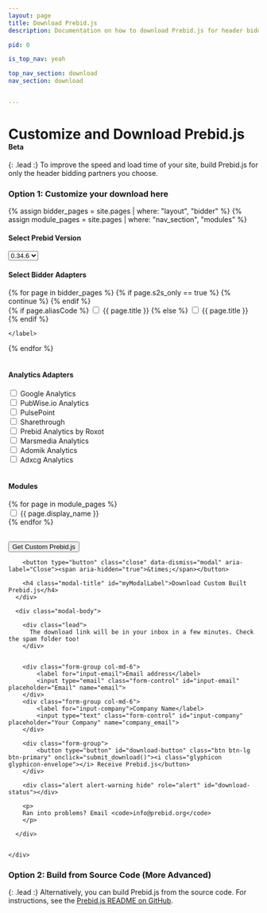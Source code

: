 ```yaml
---
layout: page
title: Download Prebid.js
description: Documentation on how to download Prebid.js for header bidding.

pid: 0

is_top_nav: yeah

top_nav_section: download
nav_section: download


---
```


<script src="https://cdn.firebase.com/js/client/2.4.2/firebase.js"></script>

<script>

$(function(){
  $('#myModal').on('show.bs.modal', function (e) {
    var form_data = get_form_data();
    if(form_data.bidders.length < 1){
      alert('Please select at least 1 bidder');
      return e.preventDefault() // stops modal from being shown
    }
    return;
  });

  $( ".selectpicker" ).change(function() {
    if(this.value.match(/1\.\d+\.\d+/i)) {
      $('.adapters .col-md-4').hide();
      $('.prebid_1_0').show();
    }
    else{
       $('.adapters .col-md-4').show();
    }
  });
});

function submit_download() {
    var form_data = get_form_data();

    var alertStatus = $('#download-status');

    if (!(form_data['email'] && form_data['company'])) {
      alertStatus.html('Email and Company fields are required.');
      alertStatus.removeClass('hide');
      return;
    }
    alertStatus.addClass('hide');

    $('#download-button').html('<i class="glyphicon glyphicon-send"></i> Sending Request...').addClass('disabled');
    alertStatus.html('Request sent! Please hang tight, this might take a few minutes.');
    alertStatus.removeClass('hide');
    $.ajax({
        type: "POST",
        url: "http://client-test.devnxs.net/prebid",
        //dataType: 'json',
        data: form_data
    })
    .done(function() {
      var buttn = $('#download-button');
      //buttn.addClass('btn-success');
      buttn.html('<i class="glyphicon glyphicon-ok"></i> Email Sent!');
      console.log('Succeeded!');
      alertStatus.addClass('hide');
    })
    .fail(function(e) {
      errorO = e;
      console.log(e);
      var buttn = $('#download-button');
      buttn.html('<i class="glyphicon glyphicon-envelope"></i> Receive Prebid.js');
      buttn.removeClass('disabled');
      alert('Ran into an issue.'); // + e.responseText
    });

    newDownload(form_data['email'], form_data['company'], form_data['bidders']);
}

function get_form_data() {
    var bidders = [];
    var analytics = [];
    var version = $('.selectpicker').val();

    var bidder_check_boxes = $('.bidder-check-box');
    for (var i = 0; i < bidder_check_boxes.length; i++) {
        var box = bidder_check_boxes[i];
        if (box.checked) {
            bidders.push(box.getAttribute('moduleCode'));
        }
    }

    var analytics_check_boxes = $('.analytics-check-box');
    for (var i = 0; i < analytics_check_boxes.length; i++) {
        var box = analytics_check_boxes[i];
        if (box.checked) {
            analytics.push(box.getAttribute('analyticscode'));
        }
    }

    var form_data = {};
    form_data['email'] = $('#input-email').val();
    form_data['company'] = $('#input-company').val();
    form_data['bidders'] = bidders;
    form_data['analytics'] = analytics;
    form_data['version'] = version;

    return form_data;
}


</script>

<style>
.disabled {
  color: #aaa;
}
</style>

<div class="bs-docs-section" markdown="1">

# Customize and Download Prebid.js <span class="label label-warning" style="font-size:14px">Beta</span>

{: .lead :}
To improve the speed and load time of your site, build Prebid.js for only the header bidding partners you choose.

### Option 1: Customize your download here

{% assign bidder_pages = site.pages | where: "layout", "bidder" %}
{% assign module_pages = site.pages | where: "nav_section", "modules" %}

<form>
<div class="row">
<h4>Select Prebid Version</h4>
<select class="selectpicker">
  <!-- empty value indicates legacy --> 
  <option value="">0.34.6</option>
  <option>1.6.0</option>
</select>


<h4>Select Bidder Adapters</h4>
<div class="adapters">
{% for page in bidder_pages %}
  {% if page.s2s_only == true %}  
    {% continue %}
  {% endif %}
<div class="col-md-4{% if page.prebid_1_0_supported %} prebid_1_0{% endif %}">
 <div class="checkbox">
  <label>
  {% if page.aliasCode %} 
    <input type="checkbox" moduleCode="{{ page.aliasCode }}BidAdapter" class="bidder-check-box"> {{ page.title }}
  {% else %}
    <input type="checkbox" moduleCode="{{ page.biddercode }}BidAdapter" class="bidder-check-box"> {{ page.title }}
  {% endif %}
      
    </label>
</div>
</div>
{% endfor %}
</div>
</div>

<br>
<div class="row">
  <h4>Analytics Adapters</h4>

<div class="col-md-4">
  <div class="checkbox">
    <label>
      <input type="checkbox" analyticscode="google" class="analytics-check-box"> Google Analytics
    </label>
  </div>
</div>

<div class="col-md-4">
  <div class="checkbox">
    <label>
      <input type="checkbox" analyticscode="pubwise" class="analytics-check-box"> PubWise.io Analytics
    </label>
  </div>
</div>

<div class="col-md-4">
  <div class="checkbox">
    <label>
      <input type="checkbox" analyticscode="pulsepoint" class="analytics-check-box"> PulsePoint
    </label>
  </div>
</div>

<div class="col-md-4">
  <div class="checkbox">
    <label>
      <input type="checkbox" analyticscode="sharethrough" class="analytics-check-box"> Sharethrough
    </label>
  </div>
</div>

<div class="col-md-4">
  <div class="checkbox">
    <label>
      <input type="checkbox" analyticscode="roxot" class="analytics-check-box"> Prebid Analytics by Roxot
    </label>
  </div>
</div>

<div class="col-md-4">
  <div class="checkbox">
    <label>
      <input type="checkbox" analyticscode="marsmedia" class="analytics-check-box"> Marsmedia Analytics
    </label>
  </div>
</div>

<div class="col-md-4">
  <div class="checkbox">
    <label>
      <input type="checkbox" analyticscode="adomik" class="analytics-check-box"> Adomik Analytics
    </label>
  </div>
</div>

<div class="col-md-4">
  <div class="checkbox">
    <label>
      <input type="checkbox" analyticscode="adxcg" class="analytics-check-box"> Adxcg Analytics
    </label>
  </div>
</div>

</div>
<br/>
<div class="row">
 <h4>Modules</h4>
 {% for page in module_pages %}
 <div class="col-md-4">
 <div class="checkbox">
  <label> <input type="checkbox" moduleCode="{{ page.module_code }}" class="bidder-check-box"> {{ page.display_name }}</label>
</div>
</div>
 {% endfor %}
</div>

<br>

<div class="form-group">

  <button type="button" class="btn btn-lg btn-primary" data-toggle="modal" data-target="#myModal">Get Custom Prebid.js</button>

</div>

</form>

</div>



<!-- Modal -->
<div class="modal fade" id="myModal" tabindex="-1" role="dialog" aria-labelledby="myModalLabel">
  <div class="modal-dialog" role="document">
    <div class="modal-content">
      <div class="modal-header">

        <button type="button" class="close" data-dismiss="modal" aria-label="Close"><span aria-hidden="true">&times;</span></button>

        <h4 class="modal-title" id="myModalLabel">Download Custom Built Prebid.js</h4>
      </div>

      <div class="modal-body">

        <div class="lead">
          The download link will be in your inbox in a few minutes. Check the spam folder too!
        </div>


        <div class="form-group col-md-6">
            <label for="input-email">Email address</label>
            <input type="email" class="form-control" id="input-email" placeholder="Email" name="email">
        </div>
        <div class="form-group col-md-6">
            <label for="input-company">Company Name</label>
            <input type="text" class="form-control" id="input-company" placeholder="Your Company" name="company_email">
        </div>

        <div class="form-group">
            <button type="button" id="download-button" class="btn btn-lg btn-primary" onclick="submit_download()"><i class="glyphicon glyphicon-envelope"></i> Receive Prebid.js</button>
        </div>

        <div class="alert alert-warning hide" role="alert" id="download-status"></div>

        <p>
        Ran into problems? Email <code>info@prebid.org</code>
        </p>

      </div>


    </div>
  </div>
</div>


<div class="bs-docs-section" markdown="1">

### Option 2: Build from Source Code (More Advanced)

{: .lead :}
Alternatively, you can build Prebid.js from the source code.  For instructions, see the [Prebid.js README on GitHub](https://github.com/prebid/Prebid.js/blob/master/README.md).

